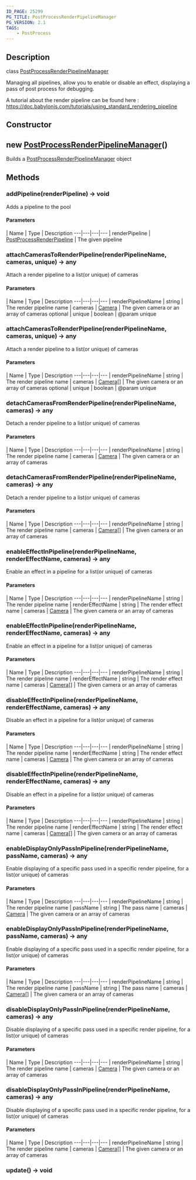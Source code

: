 ```yaml
---
ID_PAGE: 25299
PG_TITLE: PostProcessRenderPipelineManager
PG_VERSION: 2.1
TAGS:
    - PostProcess
---
```

## Description

class [PostProcessRenderPipelineManager](/classes/2.5/PostProcessRenderPipelineManager)

Managing all pipelines, allow you to enable or disable an effect, displaying a pass of post process for debugging.

A tutorial about the render pipeline can be found here : https://doc.babylonjs.com/tutorials/using_standard_rendering_pipeline

## Constructor

## new [PostProcessRenderPipelineManager](/classes/2.5/PostProcessRenderPipelineManager)()

Builds a [PostProcessRenderPipelineManager](/classes/2.5/PostProcessRenderPipelineManager) object
## Methods

### addPipeline(renderPipeline) &rarr; void

Adds a pipeline to the pool

#### Parameters
 | Name | Type | Description
---|---|---|---
 | renderPipeline | [PostProcessRenderPipeline](/classes/2.5/PostProcessRenderPipeline) |     The given pipeline

### attachCamerasToRenderPipeline(renderPipelineName, cameras, unique) &rarr; any

Attach a render pipeline to a list(or unique) of cameras

#### Parameters
 | Name | Type | Description
---|---|---|---
 | renderPipelineName | string |     The render pipeline name
 | cameras | [Camera](/classes/2.5/Camera) |     The given camera or an array of cameras
optional | unique | boolean |     @param unique
### attachCamerasToRenderPipeline(renderPipelineName, cameras, unique) &rarr; any

Attach a render pipeline to a list(or unique) of cameras

#### Parameters
 | Name | Type | Description
---|---|---|---
 | renderPipelineName | string |     The render pipeline name
 | cameras | [Camera](/classes/2.5/Camera)[] |     The given camera or an array of cameras
optional | unique | boolean |     @param unique
### detachCamerasFromRenderPipeline(renderPipelineName, cameras) &rarr; any

Detach a render pipeline to a list(or unique) of cameras

#### Parameters
 | Name | Type | Description
---|---|---|---
 | renderPipelineName | string |     The render pipeline name
 | cameras | [Camera](/classes/2.5/Camera) |     The given camera or an array of cameras
### detachCamerasFromRenderPipeline(renderPipelineName, cameras) &rarr; any

Detach a render pipeline to a list(or unique) of cameras

#### Parameters
 | Name | Type | Description
---|---|---|---
 | renderPipelineName | string |     The render pipeline name
 | cameras | [Camera](/classes/2.5/Camera)[] |     The given camera or an array of cameras
### enableEffectInPipeline(renderPipelineName, renderEffectName, cameras) &rarr; any

Enable an effect in a pipeline for a list(or unique) of cameras

#### Parameters
 | Name | Type | Description
---|---|---|---
 | renderPipelineName | string |     The render pipeline name
 | renderEffectName | string |     The render effect name
 | cameras | [Camera](/classes/2.5/Camera) |     The given camera or an array of cameras
### enableEffectInPipeline(renderPipelineName, renderEffectName, cameras) &rarr; any

Enable an effect in a pipeline for a list(or unique) of cameras

#### Parameters
 | Name | Type | Description
---|---|---|---
 | renderPipelineName | string |     The render pipeline name
 | renderEffectName | string |     The render effect name
 | cameras | [Camera](/classes/2.5/Camera)[] |     The given camera or an array of cameras
### disableEffectInPipeline(renderPipelineName, renderEffectName, cameras) &rarr; any

Disable an effect in a pipeline for a list(or unique) of cameras

#### Parameters
 | Name | Type | Description
---|---|---|---
 | renderPipelineName | string |     The render pipeline name
 | renderEffectName | string |     The render effect name
 | cameras | [Camera](/classes/2.5/Camera) |     The given camera or an array of cameras
### disableEffectInPipeline(renderPipelineName, renderEffectName, cameras) &rarr; any

Disable an effect in a pipeline for a list(or unique) of cameras

#### Parameters
 | Name | Type | Description
---|---|---|---
 | renderPipelineName | string |     The render pipeline name
 | renderEffectName | string |     The render effect name
 | cameras | [Camera](/classes/2.5/Camera)[] |     The given camera or an array of cameras
### enableDisplayOnlyPassInPipeline(renderPipelineName, passName, cameras) &rarr; any

Enable displaying of a specific pass used in a specific render pipeline, for a list(or unique) of cameras

#### Parameters
 | Name | Type | Description
---|---|---|---
 | renderPipelineName | string |     The render pipeline name
 | passName | string |     The pass name
 | cameras | [Camera](/classes/2.5/Camera) |     The given camera or an array of cameras
### enableDisplayOnlyPassInPipeline(renderPipelineName, passName, cameras) &rarr; any

Enable displaying of a specific pass used in a specific render pipeline, for a list(or unique) of cameras

#### Parameters
 | Name | Type | Description
---|---|---|---
 | renderPipelineName | string |     The render pipeline name
 | passName | string |     The pass name
 | cameras | [Camera](/classes/2.5/Camera)[] |     The given camera or an array of cameras
### disableDisplayOnlyPassInPipeline(renderPipelineName, cameras) &rarr; any

Disable displaying of a specific pass used in a specific render pipeline, for a list(or unique) of cameras

#### Parameters
 | Name | Type | Description
---|---|---|---
 | renderPipelineName | string |     The render pipeline name
 | cameras | [Camera](/classes/2.5/Camera) |     The given camera or an array of cameras
### disableDisplayOnlyPassInPipeline(renderPipelineName, cameras) &rarr; any

Disable displaying of a specific pass used in a specific render pipeline, for a list(or unique) of cameras

#### Parameters
 | Name | Type | Description
---|---|---|---
 | renderPipelineName | string |     The render pipeline name
 | cameras | [Camera](/classes/2.5/Camera)[] |     The given camera or an array of cameras
### update() &rarr; void



